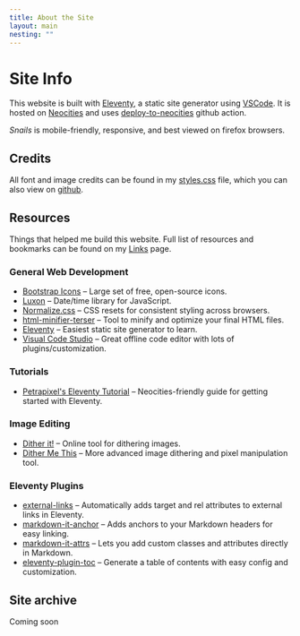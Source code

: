 ```yaml
---
title: About the Site
layout: main
nesting: ""
---
```


# Site Info

This website is built with [Eleventy](https://www.11ty.dev/), a static site generator using [VSCode](https://code.visualstudio.com/). It is hosted on [Neocities](https://neocities.org/site/snails) and uses [deploy-to-neocities](https://deploy-to-neocities.neocities.org/) github action.

*Snails* is mobile-friendly, responsive, and best viewed on firefox browsers.

## Credits

All font and image credits can be found in my [styles.css](css/styles.css) file, which you can also view on [github](https://github.com/leajpg/neocities-snails).

## Resources
Things that helped me build this website. Full list of resources and bookmarks can be found on my [Links](/links) page. 

### General Web Development

- [Bootstrap Icons](https://icons.getbootstrap.com/) – Large set of free, open-source icons.
- [Luxon](https://moment.github.io/luxon/) – Date/time library for JavaScript.
- [Normalize.css](https://necolas.github.io/normalize.css/) – CSS resets for consistent styling across browsers.
- [html-minifier-terser](https://github.com/terser/html-minifier-terser) – Tool to minify and optimize your final HTML files.
- [Eleventy](https://www.11ty.dev/) – Easiest static site generator to learn.
- [Visual Code Studio](https://code.visualstudio.com/) – Great offline code editor with lots of plugins/customization.

### Tutorials 

- [Petrapixel's Eleventy Tutorial](https://petrapixel.neocities.org/coding/eleventy-tutorial) – Neocities-friendly guide for getting started with Eleventy.

### Image Editing

- [Dither it!](https://ditherit.com/) – Online tool for dithering images.
- [Dither Me This](https://doodad.dev/dither-me-this/) – More advanced image dithering and pixel manipulation tool.

### Eleventy Plugins

- [external-links](https://www.npmjs.com/package/@sardine/eleventy-plugin-external-links) – Automatically adds target and rel attributes to external links in Eleventy.
- [markdown-it-anchor](https://github.com/valeriangalliat/markdown-it-anchor) – Adds anchors to your Markdown headers for easy linking.
- [markdown-it-attrs](https://github.com/arve0/markdown-it-attrs) – Lets you add custom classes and attributes directly in Markdown.
- [eleventy-plugin-toc](https://github.com/uncenter/eleventy-plugin-toc) – Generate a table of contents with easy config and customization.

## Site archive

Coming soon
